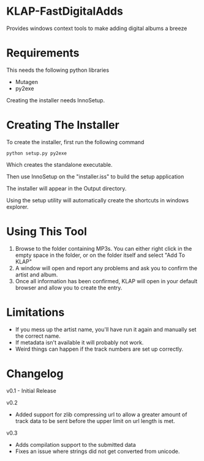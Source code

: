KLAP-FastDigitalAdds
====================

Provides windows context tools to make adding digital albums a breeze

Requirements
====================

This needs the following python libraries

* Mutagen
* py2exe
    
Creating the installer needs InnoSetup.

Creating The Installer
=====================
To create the installer, first run the following command

    python setup.py py2exe
    
Which creates the standalone executable.

Then use InnoSetup on the "installer.iss" to build the setup application

The installer will appear in the Output directory.

Using the setup utility will automatically create the shortcuts in windows explorer.

Using This Tool
======================

1. Browse to the folder containing MP3s. You can either right click in the empty space in the folder, or on the folder itself and select "Add To KLAP"
1. A window will open and report any problems and ask you to confirm the artist and album.
1. Once all information has been confirmed, KLAP will open in your default browser and allow you to create the entry.
   
Limitations
=======================
* If you mess up the artist name, you'll have run it again and manually set the correct name.
* If metadata isn't available it will probably not work.
* Weird things can happen if the track numbers are set up correctly.

Changelog
=======================

v0.1 - Initial Release

v0.2
   * Added support for zlib compressing url to allow a greater amount of track data to be sent before the upper limit on url length is met.
   
v0.3
   * Adds compilation support to the submitted data
   * Fixes an issue where strings did not get converted from unicode.